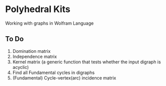 # Polyhedral Kits
Working with graphs in Wolfram Language

## To Do
1. Domination matrix
2. Independence matrix
3. Kernel matrix (a generic function that tests whether the input digraph is acyclic)
4. Find all Fundamental cycles in digraphs
5. (Fundamental) Cycle-vertex(arc) incidence matrix



